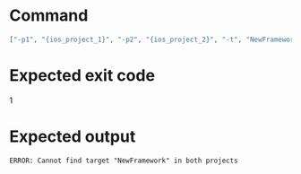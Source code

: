 # Command
```json
["-p1", "{ios_project_1}", "-p2", "{ios_project_2}", "-t", "NewFramework", "-f", "markdown", "-v"]
```

# Expected exit code
1

# Expected output
```
ERROR: Cannot find target "NewFramework" in both projects

```
